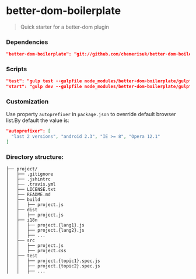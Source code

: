 # better-dom-boilerplate
> Quick starter for a better-dom plugin

### Dependencies

```json
"better-dom-boilerplate": "git://github.com/chemerisuk/better-dom-boilerplate.git"
```

### Scripts

```json
"test": "gulp test --gulpfile node_modules/better-dom-boilerplate/gulpfile.js --cwd .",
"start": "gulp dev --gulpfile node_modules/better-dom-boilerplate/gulpfile.js --cwd ."
```

### Customization
Use property `autoprefixer` in `package.json` to override default browser list.By default the value is:

```json
"autoprefixer": [
  "last 2 versions", "android 2.3", "IE >= 8", "Opera 12.1"
]
```

### Directory structure:
```
├── project/
│   ├── .gitignore
│   ├── .jshintrc
│   ├── .travis.yml
│   ├── LICENSE.txt
│   ├── README.md
│   ├── build
│   │   ├── project.js
│   ├── dist
│   │   ├── project.js
│   ├── i18n
│   │   ├── project.{lang1}.js
│   │   ├── project.{lang2}.js
│   │   ├── ...
│   ├── src
│   │   ├── project.js
│   │   ├── project.css
│   ├── test
│   │   ├── project.{topic1}.spec.js
│   │   ├── project.{topic2}.spec.js
│   │   ├── ...
```
